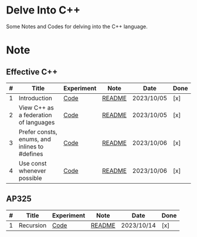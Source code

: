 # Delve Into C++
Some Notes and Codes for delving into the C++ language.

# Note

## Effective C++

| # | Title | Experiment | Note | Date | Done |
|---|  -------- | ----- | -------- | ---------- | --- |
|1| Introduction | [Code](./Effective-C++/Introduction)| [README](./Effective-C++/Introduction/README.md) | 2023/10/05 | [x] |
|2| View C++ as a federation of languages | [Code](./Effective-C++/Item1)| [README](./Effective-C++/Item1/README.md) | 2023/10/05 | [x] |
|3| Prefer consts, enums, and inlines to #defines | [Code](./Effective-C++/Item2)| [README](./Effective-C++/Item2/README.md) | 2023/10/06 | [x] |
|4| Use const whenever possible | [Code](./Effective-C++/Item3)| [README](./Effective-C++/Item3/README.md) | 2023/10/06 | [x] |

## AP325

| # | Title | Experiment | Note | Date | Done |
|---|  -------- | ----- | -------- | ---------- | --- |
|1| Recursion | [Code](./AP325/Recursion)| [README](./AP325/Recursion/README.md) | 2023/10/14 | [x] |